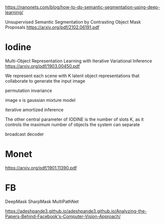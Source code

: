 
https://nanonets.com/blog/how-to-do-semantic-segmentation-using-deep-learning/

Unsupervised Semantic Segmentation by Contrasting Object Mask Proposals
https://arxiv.org/pdf/2102.06191.pdf

# Iodine

Multi-Object Representation Learning with Iterative Variational Inference
https://arxiv.org/pdf/1903.00450.pdf

We represent each scene with K latent object representations that collaborate to generate the input image 

permutation invariance

image x is gaussian mixture model

iterative amortized inference

The other central parameter of IODINE is the number of slots K, as it controls the maximum number of objects
the system can separate

broadcast decoder

# Monet

https://arxiv.org/pdf/1901.11390.pdf


# FB

DeepMask
SharpMask 
MultiPathNet

https://adeshpande3.github.io/adeshpande3.github.io/Analyzing-the-Papers-Behind-Facebook's-Computer-Vision-Approach/



